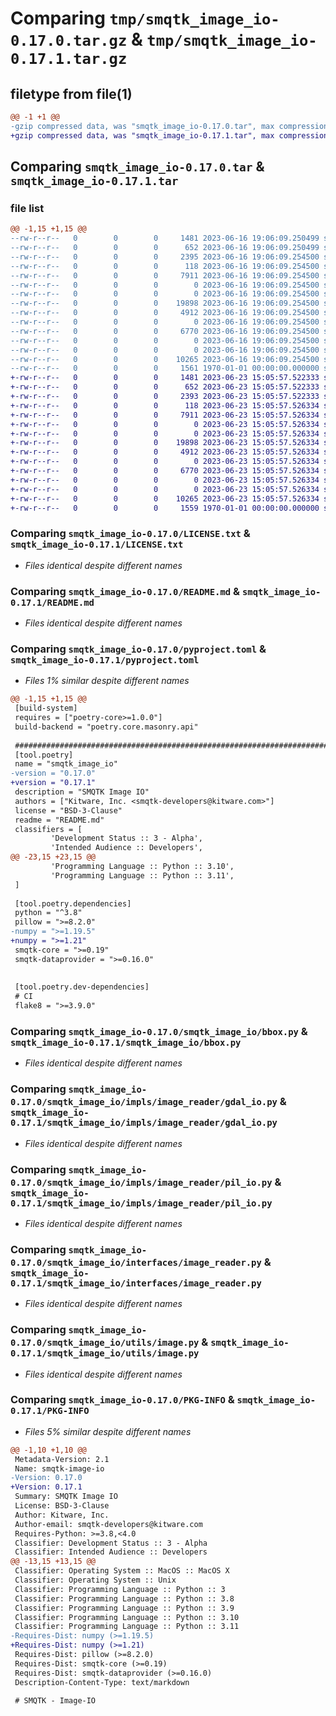 # Comparing `tmp/smqtk_image_io-0.17.0.tar.gz` & `tmp/smqtk_image_io-0.17.1.tar.gz`

## filetype from file(1)

```diff
@@ -1 +1 @@
-gzip compressed data, was "smqtk_image_io-0.17.0.tar", max compression
+gzip compressed data, was "smqtk_image_io-0.17.1.tar", max compression
```

## Comparing `smqtk_image_io-0.17.0.tar` & `smqtk_image_io-0.17.1.tar`

### file list

```diff
@@ -1,15 +1,15 @@
--rw-r--r--   0        0        0     1481 2023-06-16 19:06:09.250499 smqtk_image_io-0.17.0/LICENSE.txt
--rw-r--r--   0        0        0      652 2023-06-16 19:06:09.250499 smqtk_image_io-0.17.0/README.md
--rw-r--r--   0        0        0     2395 2023-06-16 19:06:09.254500 smqtk_image_io-0.17.0/pyproject.toml
--rw-r--r--   0        0        0      118 2023-06-16 19:06:09.254500 smqtk_image_io-0.17.0/smqtk_image_io/__init__.py
--rw-r--r--   0        0        0     7911 2023-06-16 19:06:09.254500 smqtk_image_io-0.17.0/smqtk_image_io/bbox.py
--rw-r--r--   0        0        0        0 2023-06-16 19:06:09.254500 smqtk_image_io-0.17.0/smqtk_image_io/impls/__init__.py
--rw-r--r--   0        0        0        0 2023-06-16 19:06:09.254500 smqtk_image_io-0.17.0/smqtk_image_io/impls/image_reader/__init__.py
--rw-r--r--   0        0        0    19898 2023-06-16 19:06:09.254500 smqtk_image_io-0.17.0/smqtk_image_io/impls/image_reader/gdal_io.py
--rw-r--r--   0        0        0     4912 2023-06-16 19:06:09.254500 smqtk_image_io-0.17.0/smqtk_image_io/impls/image_reader/pil_io.py
--rw-r--r--   0        0        0        0 2023-06-16 19:06:09.254500 smqtk_image_io-0.17.0/smqtk_image_io/interfaces/__init__.py
--rw-r--r--   0        0        0     6770 2023-06-16 19:06:09.254500 smqtk_image_io-0.17.0/smqtk_image_io/interfaces/image_reader.py
--rw-r--r--   0        0        0        0 2023-06-16 19:06:09.254500 smqtk_image_io-0.17.0/smqtk_image_io/py.typed
--rw-r--r--   0        0        0        0 2023-06-16 19:06:09.254500 smqtk_image_io-0.17.0/smqtk_image_io/utils/__init__.py
--rw-r--r--   0        0        0    10265 2023-06-16 19:06:09.254500 smqtk_image_io-0.17.0/smqtk_image_io/utils/image.py
--rw-r--r--   0        0        0     1561 1970-01-01 00:00:00.000000 smqtk_image_io-0.17.0/PKG-INFO
+-rw-r--r--   0        0        0     1481 2023-06-23 15:05:57.522333 smqtk_image_io-0.17.1/LICENSE.txt
+-rw-r--r--   0        0        0      652 2023-06-23 15:05:57.522333 smqtk_image_io-0.17.1/README.md
+-rw-r--r--   0        0        0     2393 2023-06-23 15:05:57.522333 smqtk_image_io-0.17.1/pyproject.toml
+-rw-r--r--   0        0        0      118 2023-06-23 15:05:57.526334 smqtk_image_io-0.17.1/smqtk_image_io/__init__.py
+-rw-r--r--   0        0        0     7911 2023-06-23 15:05:57.526334 smqtk_image_io-0.17.1/smqtk_image_io/bbox.py
+-rw-r--r--   0        0        0        0 2023-06-23 15:05:57.526334 smqtk_image_io-0.17.1/smqtk_image_io/impls/__init__.py
+-rw-r--r--   0        0        0        0 2023-06-23 15:05:57.526334 smqtk_image_io-0.17.1/smqtk_image_io/impls/image_reader/__init__.py
+-rw-r--r--   0        0        0    19898 2023-06-23 15:05:57.526334 smqtk_image_io-0.17.1/smqtk_image_io/impls/image_reader/gdal_io.py
+-rw-r--r--   0        0        0     4912 2023-06-23 15:05:57.526334 smqtk_image_io-0.17.1/smqtk_image_io/impls/image_reader/pil_io.py
+-rw-r--r--   0        0        0        0 2023-06-23 15:05:57.526334 smqtk_image_io-0.17.1/smqtk_image_io/interfaces/__init__.py
+-rw-r--r--   0        0        0     6770 2023-06-23 15:05:57.526334 smqtk_image_io-0.17.1/smqtk_image_io/interfaces/image_reader.py
+-rw-r--r--   0        0        0        0 2023-06-23 15:05:57.526334 smqtk_image_io-0.17.1/smqtk_image_io/py.typed
+-rw-r--r--   0        0        0        0 2023-06-23 15:05:57.526334 smqtk_image_io-0.17.1/smqtk_image_io/utils/__init__.py
+-rw-r--r--   0        0        0    10265 2023-06-23 15:05:57.526334 smqtk_image_io-0.17.1/smqtk_image_io/utils/image.py
+-rw-r--r--   0        0        0     1559 1970-01-01 00:00:00.000000 smqtk_image_io-0.17.1/PKG-INFO
```

### Comparing `smqtk_image_io-0.17.0/LICENSE.txt` & `smqtk_image_io-0.17.1/LICENSE.txt`

 * *Files identical despite different names*

### Comparing `smqtk_image_io-0.17.0/README.md` & `smqtk_image_io-0.17.1/README.md`

 * *Files identical despite different names*

### Comparing `smqtk_image_io-0.17.0/pyproject.toml` & `smqtk_image_io-0.17.1/pyproject.toml`

 * *Files 1% similar despite different names*

```diff
@@ -1,15 +1,15 @@
 [build-system]
 requires = ["poetry-core>=1.0.0"]
 build-backend = "poetry.core.masonry.api"
 
 ###############################################################################
 [tool.poetry]
 name = "smqtk_image_io"
-version = "0.17.0"
+version = "0.17.1"
 description = "SMQTK Image IO"
 authors = ["Kitware, Inc. <smqtk-developers@kitware.com>"]
 license = "BSD-3-Clause"
 readme = "README.md"
 classifiers = [
         'Development Status :: 3 - Alpha',
         'Intended Audience :: Developers',
@@ -23,15 +23,15 @@
         'Programming Language :: Python :: 3.10',
         'Programming Language :: Python :: 3.11',
 ]
 
 [tool.poetry.dependencies]
 python = "^3.8"
 pillow = ">=8.2.0"
-numpy = ">=1.19.5"
+numpy = ">=1.21"
 smqtk-core = ">=0.19"
 smqtk-dataprovider = ">=0.16.0"
 
 
 [tool.poetry.dev-dependencies]
 # CI
 flake8 = ">=3.9.0"
```

### Comparing `smqtk_image_io-0.17.0/smqtk_image_io/bbox.py` & `smqtk_image_io-0.17.1/smqtk_image_io/bbox.py`

 * *Files identical despite different names*

### Comparing `smqtk_image_io-0.17.0/smqtk_image_io/impls/image_reader/gdal_io.py` & `smqtk_image_io-0.17.1/smqtk_image_io/impls/image_reader/gdal_io.py`

 * *Files identical despite different names*

### Comparing `smqtk_image_io-0.17.0/smqtk_image_io/impls/image_reader/pil_io.py` & `smqtk_image_io-0.17.1/smqtk_image_io/impls/image_reader/pil_io.py`

 * *Files identical despite different names*

### Comparing `smqtk_image_io-0.17.0/smqtk_image_io/interfaces/image_reader.py` & `smqtk_image_io-0.17.1/smqtk_image_io/interfaces/image_reader.py`

 * *Files identical despite different names*

### Comparing `smqtk_image_io-0.17.0/smqtk_image_io/utils/image.py` & `smqtk_image_io-0.17.1/smqtk_image_io/utils/image.py`

 * *Files identical despite different names*

### Comparing `smqtk_image_io-0.17.0/PKG-INFO` & `smqtk_image_io-0.17.1/PKG-INFO`

 * *Files 5% similar despite different names*

```diff
@@ -1,10 +1,10 @@
 Metadata-Version: 2.1
 Name: smqtk-image-io
-Version: 0.17.0
+Version: 0.17.1
 Summary: SMQTK Image IO
 License: BSD-3-Clause
 Author: Kitware, Inc.
 Author-email: smqtk-developers@kitware.com
 Requires-Python: >=3.8,<4.0
 Classifier: Development Status :: 3 - Alpha
 Classifier: Intended Audience :: Developers
@@ -13,15 +13,15 @@
 Classifier: Operating System :: MacOS :: MacOS X
 Classifier: Operating System :: Unix
 Classifier: Programming Language :: Python :: 3
 Classifier: Programming Language :: Python :: 3.8
 Classifier: Programming Language :: Python :: 3.9
 Classifier: Programming Language :: Python :: 3.10
 Classifier: Programming Language :: Python :: 3.11
-Requires-Dist: numpy (>=1.19.5)
+Requires-Dist: numpy (>=1.21)
 Requires-Dist: pillow (>=8.2.0)
 Requires-Dist: smqtk-core (>=0.19)
 Requires-Dist: smqtk-dataprovider (>=0.16.0)
 Description-Content-Type: text/markdown
 
 # SMQTK - Image-IO
```

